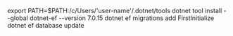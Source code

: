 export PATH=$PATH:/c/Users/'user-name'/.dotnet/tools
dotnet tool install --global dotnet-ef --version 7.0.15
dotnet ef migrations add FirstInitialize
dotnet ef database update






